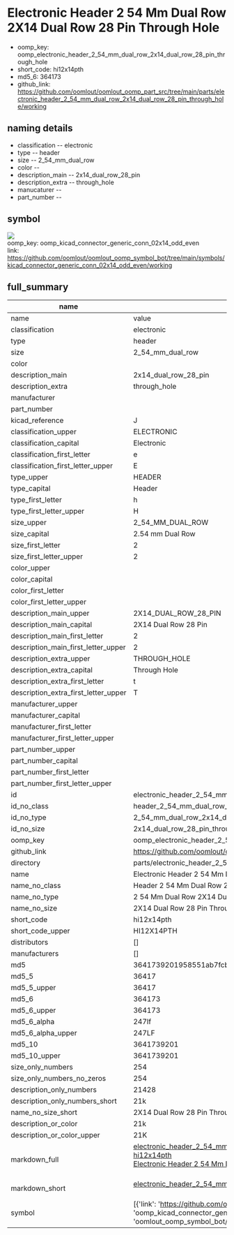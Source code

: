 # Electronic Header 2 54 Mm Dual Row 2X14 Dual Row 28 Pin Through Hole

  
* oomp_key: oomp_electronic_header_2_54_mm_dual_row_2x14_dual_row_28_pin_through_hole 
* short_code: hi12x14pth
* md5_6: 364173  
* github_link: https://github.com/oomlout/oomlout_oomp_part_src/tree/main/parts/electronic_header_2_54_mm_dual_row_2x14_dual_row_28_pin_through_hole/working  
## naming details
* classification -- electronic
* type -- header
* size -- 2_54_mm_dual_row
* color -- 
* description_main -- 2x14_dual_row_28_pin
* description_extra -- through_hole
* manucaturer -- 
* part_number -- 



## symbol

![](symbol/{index}/working/working_600.png)  
oomp_key: oomp_kicad_connector_generic_conn_02x14_odd_even  
link: https://github.com/oomlout/oomlout_oomp_symbol_bot/tree/main/symbols/kicad_connector_generic_conn_02x14_odd_even/working  


## full_summary
| name | value | 
| --- | --- | 
| name | value | 
| classification | electronic | 
| type | header | 
| size | 2_54_mm_dual_row | 
| color |  | 
| description_main | 2x14_dual_row_28_pin | 
| description_extra | through_hole | 
| manufacturer |  | 
| part_number |  | 
| kicad_reference | J | 
| classification_upper | ELECTRONIC | 
| classification_capital | Electronic | 
| classification_first_letter | e | 
| classification_first_letter_upper | E | 
| type_upper | HEADER | 
| type_capital | Header | 
| type_first_letter | h | 
| type_first_letter_upper | H | 
| size_upper | 2_54_MM_DUAL_ROW | 
| size_capital | 2.54 mm Dual Row | 
| size_first_letter | 2 | 
| size_first_letter_upper | 2 | 
| color_upper |  | 
| color_capital |  | 
| color_first_letter |  | 
| color_first_letter_upper |  | 
| description_main_upper | 2X14_DUAL_ROW_28_PIN | 
| description_main_capital | 2X14 Dual Row 28 Pin | 
| description_main_first_letter | 2 | 
| description_main_first_letter_upper | 2 | 
| description_extra_upper | THROUGH_HOLE | 
| description_extra_capital | Through Hole | 
| description_extra_first_letter | t | 
| description_extra_first_letter_upper | T | 
| manufacturer_upper |  | 
| manufacturer_capital |  | 
| manufacturer_first_letter |  | 
| manufacturer_first_letter_upper |  | 
| part_number_upper |  | 
| part_number_capital |  | 
| part_number_first_letter |  | 
| part_number_first_letter_upper |  | 
| id | electronic_header_2_54_mm_dual_row_2x14_dual_row_28_pin_through_hole | 
| id_no_class | header_2_54_mm_dual_row_2x14_dual_row_28_pin_through_hole | 
| id_no_type | 2_54_mm_dual_row_2x14_dual_row_28_pin_through_hole | 
| id_no_size | 2x14_dual_row_28_pin_through_hole | 
| oomp_key | oomp_electronic_header_2_54_mm_dual_row_2x14_dual_row_28_pin_through_hole | 
| github_link | https://github.com/oomlout/oomlout_oomp_part_src/tree/main/parts/electronic_header_2_54_mm_dual_row_2x14_dual_row_28_pin_through_hole/working | 
| directory | parts/electronic_header_2_54_mm_dual_row_2x14_dual_row_28_pin_through_hole | 
| name | Electronic Header 2 54 Mm Dual Row 2X14 Dual Row 28 Pin Through Hole | 
| name_no_class | Header 2 54 Mm Dual Row 2X14 Dual Row 28 Pin Through Hole | 
| name_no_type | 2 54 Mm Dual Row 2X14 Dual Row 28 Pin Through Hole | 
| name_no_size | 2X14 Dual Row 28 Pin Through Hole | 
| short_code | hi12x14pth | 
| short_code_upper | HI12X14PTH | 
| distributors | [] | 
| manufacturers | [] | 
| md5 | 3641739201958551ab7fcb0ca1266ed8 | 
| md5_5 | 36417 | 
| md5_5_upper | 36417 | 
| md5_6 | 364173 | 
| md5_6_upper | 364173 | 
| md5_6_alpha | 247lf | 
| md5_6_alpha_upper | 247LF | 
| md5_10 | 3641739201 | 
| md5_10_upper | 3641739201 | 
| size_only_numbers | 254 | 
| size_only_numbers_no_zeros | 254 | 
| description_only_numbers | 21428 | 
| description_only_numbers_short | 21k | 
| name_no_size_short | 2X14 Dual Row 28 Pin Through Hole | 
| description_or_color | 21k | 
| description_or_color_upper | 21K | 
| markdown_full | [electronic_header_2_54_mm_dual_row_2x14_dual_row_28_pin_through_hole](https://github.com/oomlout/oomlout_oomp_part_src/tree/main/parts/electronic_header_2_54_mm_dual_row_2x14_dual_row_28_pin_through_hole/working)<br>[hi12x14pth](https://github.com/oomlout/oomlout_oomp_part_src/tree/main/parts/electronic_header_2_54_mm_dual_row_2x14_dual_row_28_pin_through_hole/working)<br>[Electronic Header 2 54 Mm Dual Row 2X14 Dual Row 28 Pin Through Hole](https://github.com/oomlout/oomlout_oomp_part_src/tree/main/parts/electronic_header_2_54_mm_dual_row_2x14_dual_row_28_pin_through_hole/working)<br><br> | 
| markdown_short | [electronic_header_2_54_mm_dual_row_2x14_dual_row_28_pin_through_hole](https://github.com/oomlout/oomlout_oomp_part_src/tree/main/parts/electronic_header_2_54_mm_dual_row_2x14_dual_row_28_pin_through_hole/working)<br><br> | 
| symbol | [{'link': 'https://github.com/oomlout/oomlout_oomp_symbol_bot/tree/main/symbols/kicad_connector_generic_conn_02x14_odd_even', 'oomp_key': 'oomp_kicad_connector_generic_conn_02x14_odd_even', 'directory': 'oomlout_oomp_symbol_bot/symbols/kicad_connector_generic_conn_02x14_odd_even//working/working.kicad_sym', 'index': 0}] | 
